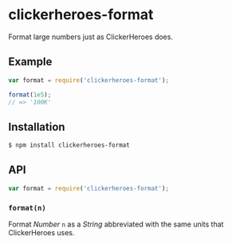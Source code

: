 # clickerheroes-format

Format large numbers just as ClickerHeroes does.

## Example

``` javascript
var format = require('clickerheroes-format');

format(1e5);
// => '100K'
```

## Installation

``` bash
$ npm install clickerheroes-format
```

## API

``` javascript
var format = require('clickerheroes-format');
```

### `format(n)`

Format _Number_ `n` as a _String_ abbreviated with the same units that
ClickerHeroes uses.

